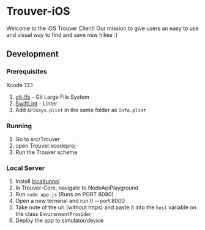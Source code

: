 # Trouver-iOS

Welcome to the iOS Trouver Client! Our mission to give users an easy to use and visual way to find and save new hikes :)

## Development

### Prerequisites
Xcode 13.1
1. [git-lfs](https://git-lfs.github.com/) - Git Large File System
1. [SwiftLint](https://github.com/realm/SwiftLint) - Linter
1. Add `APIKeys.plist` in the same folder as `Info.plist`

### Running
1. Go to src/Trouver
1. open Trouver.xcodeproj
1. Run the Trouver scheme

### Local Server
1. Install [localtunnel](https://github.com/localtunnel/localtunnel)
1. In Trouver-Core, navigate to NodeApiPlayground
1. Run `node app.js` (Runs on PORT 8080)
1. Open a new terminal and run lt --port 8000
1. Take note of the url (without https) and paste it into the `host` variable on the class `EnvironmentProvider`
1. Deploy the app to simulator/device